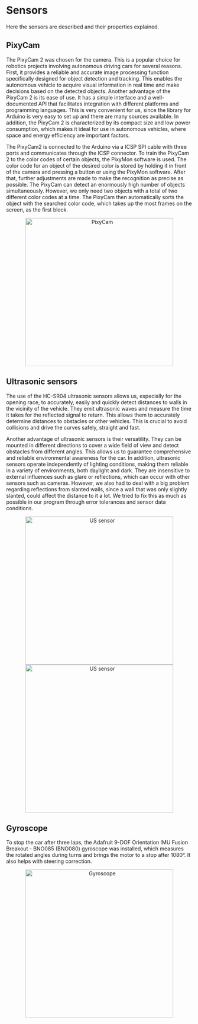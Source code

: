# Sensors
Here the sensors are described and their properties explained.
## PixyCam
The PixyCam 2 was chosen for the camera. This is a popular choice for robotics projects involving autonomous driving cars for several reasons. First, it provides a reliable and accurate image processing function specifically designed for object detection and tracking. This enables the autonomous vehicle to acquire visual information in real time and make decisions based on the detected objects.
Another advantage of the PixyCam 2 is its ease of use. It has a simple interface and a well-documented API that facilitates integration with different platforms and programming languages. This is very convenient for us, since the library for Arduino is very easy to set up and there are many sources available. In addition, the PixyCam 2 is characterized by its compact size and low power consumption, which makes it ideal for use in autonomous vehicles, where space and energy efficiency are important factors.

The PixyCam2 is connected to the Arduino via a ICSP SPI cable with three ports and communicates through the ICSP connector. To train the PixyCam 2 to the color codes of certain objects, the PixyMon software is used. The color code for an object of the desired color is stored by holding it in front of the camera and pressing a button or using the PixyMon software. After that, further adjustments are made to make the recognition as precise as possible. The PixyCam can detect an enormously high number of objects simultaneously. However, we only need two objects with a total of two different color codes at a time. The PixyCam then automatically sorts the object with the searched color code, which takes up the most frames on the screen, as the first block.


<p align="center">
  <img src="https://github.com/SchroedingersBit/PfortGT-WRO/assets/109133963/eb3a5cff-a5a3-4a08-8798-f2fcd5b6ecfd" alt="PixyCam" width="400" />
</p>

## Ultrasonic sensors
The use of the HC-SR04 ultrasonic sensors allows us, especially for the opening race, to accurately, easily and quickly detect distances to walls in the vicinity of the vehicle. They emit ultrasonic waves and measure the time it takes for the reflected signal to return. This allows them to accurately determine distances to obstacles or other vehicles. This is crucial to avoid collisions and drive the curves safely, straight and fast.

Another advantage of ultrasonic sensors is their versatility. They can be mounted in different directions to cover a wide field of view and detect obstacles from different angles. This allows us to guarantee comprehensive and reliable environmental awareness for the car.
In addition, ultrasonic sensors operate independently of lighting conditions, making them reliable in a variety of environments, both daylight and dark. They are insensitive to external influences such as glare or reflections, which can occur with other sensors such as cameras. However, we also had to deal with a big problem regarding reflections from slanted walls, since a wall that was only slightly slanted, could affect the distance to it a lot. We tried to fix this as much as possible in our program through error tolerances and sensor data conditions.

<p align="center">
  <img src="https://github.com/SchroedingersBit/PfortGT-WRO/assets/109133963/676ffe3f-2a61-47e1-96a9-5eed88ad20de" alt="US sensor" width="400" />
   <img src="https://github.com/SchroedingersBit/PfortGT-WRO/assets/109133963/181f1490-14f6-43e2-95a2-e8d1b493da5a" alt="US sensor" width="400" />
</p>

## Gyroscope
To stop the car after three laps, the Adafruit 9-DOF Orientation IMU Fusion Breakout - BNO085 (BNO080) gyroscope was installed, which measures the rotated angles during turns and brings the motor to a stop after 1080°. It also helps with steering correction.

<p align="center">
  <img src="https://github.com/SchroedingersBit/PfortGT-WRO/assets/109133963/86dd095a-c874-4c95-8dc8-72763162c80c" alt="Gyroscope" width="400" />
</p>


